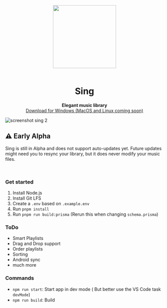 <div align="center">
  <img src="./buildResources/icon.png" width="200" height="200">
</div>
  <br/>
<h1 align="center">Sing</h1>
<p align="center">
  <b>Elegant music library</b>
  <br/>
  <a href="https://github.com/Visual-Dawg/sing/releases">Download for Windows (MacOS and Linux coming soon)</a>
</p>

![screenshot sing 2](https://user-images.githubusercontent.com/28539403/217030031-0f96f515-079a-436e-8b32-d4afe72586d3.png)

## ⚠️ Early Alpha

Sing is still in Alpha and does not support auto-updates yet. Future updates might need you to resync your library, but it does never modify your music files.

<br/>

### Get started

1. Install Node.js
2. Install Git LFS
3. Create a `.env` based on `.example.env`
4. Run `pnpm install`
5. Run `pnpm run build:prisma` (Rerun this when changing `schema.prisma`)

### ToDo

- Smart Playlists
- Drag and Drop support
- Order playlists
- Sorting
- Android sync
- much more

### Commands

- `npm run start`: Start app in dev mode ( But better use the VS Code task `devMode`)
- `npm run build`: Build
